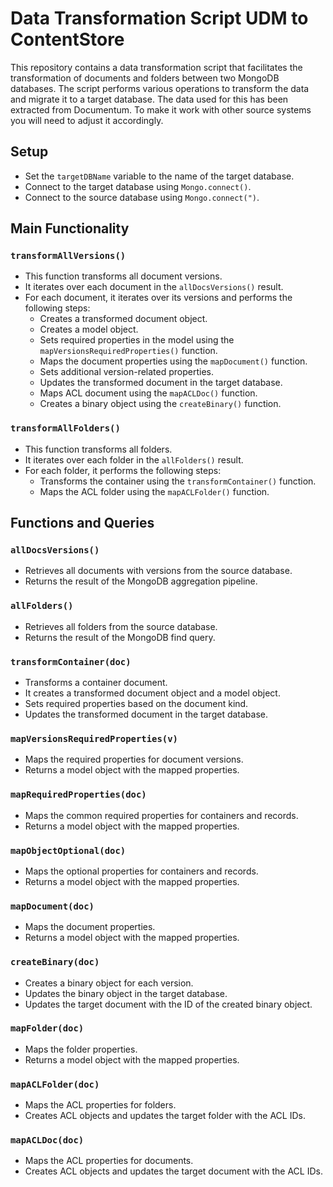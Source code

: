 # Data Transformation Script UDM to ContentStore

This repository contains a data transformation script that facilitates the transformation of documents and folders between two MongoDB databases. The script performs various operations to transform the data and migrate it to a target database.
The data used for this has been extracted from Documentum. To make it work with other source systems you will need to adjust it accordingly.


## Setup
- Set the `targetDBName` variable to the name of the target database.
- Connect to the target database using `Mongo.connect()`.
- Connect to the source database using `Mongo.connect(")`.

## Main Functionality

### `transformAllVersions()`
- This function transforms all document versions.
- It iterates over each document in the `allDocsVersions()` result.
- For each document, it iterates over its versions and performs the following steps:
  - Creates a transformed document object.
  - Creates a model object.
  - Sets required properties in the model using the `mapVersionsRequiredProperties()` function.
  - Maps the document properties using the `mapDocument()` function.
  - Sets additional version-related properties.
  - Updates the transformed document in the target database.
  - Maps ACL document using the `mapACLDoc()` function.
  - Creates a binary object using the `createBinary()` function.

### `transformAllFolders()`
- This function transforms all folders.
- It iterates over each folder in the `allFolders()` result.
- For each folder, it performs the following steps:
  - Transforms the container using the `transformContainer()` function.
  - Maps the ACL folder using the `mapACLFolder()` function.

## Functions and Queries

### `allDocsVersions()`
- Retrieves all documents with versions from the source database.
- Returns the result of the MongoDB aggregation pipeline.

### `allFolders()`
- Retrieves all folders from the source database.
- Returns the result of the MongoDB find query.

### `transformContainer(doc)`
- Transforms a container document.
- It creates a transformed document object and a model object.
- Sets required properties based on the document kind.
- Updates the transformed document in the target database.

### `mapVersionsRequiredProperties(v)`
- Maps the required properties for document versions.
- Returns a model object with the mapped properties.

### `mapRequiredProperties(doc)`
- Maps the common required properties for containers and records.
- Returns a model object with the mapped properties.

### `mapObjectOptional(doc)`
- Maps the optional properties for containers and records.
- Returns a model object with the mapped properties.

### `mapDocument(doc)`
- Maps the document properties.
- Returns a model object with the mapped properties.

### `createBinary(doc)`
- Creates a binary object for each version.
- Updates the binary object in the target database.
- Updates the target document with the ID of the created binary object.

### `mapFolder(doc)`
- Maps the folder properties.
- Returns a model object with the mapped properties.

### `mapACLFolder(doc)`
- Maps the ACL properties for folders.
- Creates ACL objects and updates the target folder with the ACL IDs.

### `mapACLDoc(doc)`
- Maps the ACL properties for documents.
- Creates ACL objects and updates the target document with the ACL IDs.

